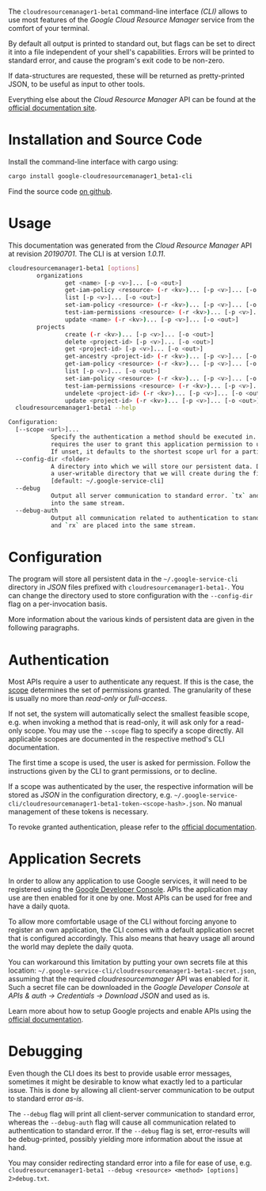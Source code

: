 <!---
DO NOT EDIT !
This file was generated automatically from 'src/mako/cli/README.md.mako'
DO NOT EDIT !
-->
The `cloudresourcemanager1-beta1` command-line interface *(CLI)* allows to use most features of the *Google Cloud Resource Manager* service from the comfort of your terminal.

By default all output is printed to standard out, but flags can be set to direct it into a file independent of your shell's
capabilities. Errors will be printed to standard error, and cause the program's exit code to be non-zero.

If data-structures are requested, these will be returned as pretty-printed JSON, to be useful as input to other tools.

Everything else about the *Cloud Resource Manager* API can be found at the
[official documentation site](https://cloud.google.com/resource-manager).

# Installation and Source Code

Install the command-line interface with cargo using:

```bash
cargo install google-cloudresourcemanager1_beta1-cli
```

Find the source code [on github](https://github.com/Byron/google-apis-rs/tree/master/gen/cloudresourcemanager1_beta1-cli).

# Usage

This documentation was generated from the *Cloud Resource Manager* API at revision *20190701*. The CLI is at version *1.0.11*.

```bash
cloudresourcemanager1-beta1 [options]
        organizations
                get <name> [-p <v>]... [-o <out>]
                get-iam-policy <resource> (-r <kv>)... [-p <v>]... [-o <out>]
                list [-p <v>]... [-o <out>]
                set-iam-policy <resource> (-r <kv>)... [-p <v>]... [-o <out>]
                test-iam-permissions <resource> (-r <kv>)... [-p <v>]... [-o <out>]
                update <name> (-r <kv>)... [-p <v>]... [-o <out>]
        projects
                create (-r <kv>)... [-p <v>]... [-o <out>]
                delete <project-id> [-p <v>]... [-o <out>]
                get <project-id> [-p <v>]... [-o <out>]
                get-ancestry <project-id> (-r <kv>)... [-p <v>]... [-o <out>]
                get-iam-policy <resource> (-r <kv>)... [-p <v>]... [-o <out>]
                list [-p <v>]... [-o <out>]
                set-iam-policy <resource> (-r <kv>)... [-p <v>]... [-o <out>]
                test-iam-permissions <resource> (-r <kv>)... [-p <v>]... [-o <out>]
                undelete <project-id> (-r <kv>)... [-p <v>]... [-o <out>]
                update <project-id> (-r <kv>)... [-p <v>]... [-o <out>]
  cloudresourcemanager1-beta1 --help

Configuration:
  [--scope <url>]...
            Specify the authentication a method should be executed in. Each scope
            requires the user to grant this application permission to use it.
            If unset, it defaults to the shortest scope url for a particular method.
  --config-dir <folder>
            A directory into which we will store our persistent data. Defaults to
            a user-writable directory that we will create during the first invocation.
            [default: ~/.google-service-cli]
  --debug
            Output all server communication to standard error. `tx` and `rx` are placed
            into the same stream.
  --debug-auth
            Output all communication related to authentication to standard error. `tx`
            and `rx` are placed into the same stream.

```

# Configuration

The program will store all persistent data in the `~/.google-service-cli` directory in *JSON* files prefixed with `cloudresourcemanager1-beta1-`.  You can change the directory used to store configuration with the `--config-dir` flag on a per-invocation basis.

More information about the various kinds of persistent data are given in the following paragraphs.

# Authentication

Most APIs require a user to authenticate any request. If this is the case, the [scope][scopes] determines the 
set of permissions granted. The granularity of these is usually no more than *read-only* or *full-access*.

If not set, the system will automatically select the smallest feasible scope, e.g. when invoking a
method that is read-only, it will ask only for a read-only scope. 
You may use the `--scope` flag to specify a scope directly. 
All applicable scopes are documented in the respective method's CLI documentation.

The first time a scope is used, the user is asked for permission. Follow the instructions given 
by the CLI to grant permissions, or to decline.

If a scope was authenticated by the user, the respective information will be stored as *JSON* in the configuration
directory, e.g. `~/.google-service-cli/cloudresourcemanager1-beta1-token-<scope-hash>.json`. No manual management of these tokens
is necessary.

To revoke granted authentication, please refer to the [official documentation][revoke-access].

# Application Secrets

In order to allow any application to use Google services, it will need to be registered using the 
[Google Developer Console][google-dev-console]. APIs the application may use are then enabled for it
one by one. Most APIs can be used for free and have a daily quota.

To allow more comfortable usage of the CLI without forcing anyone to register an own application, the CLI
comes with a default application secret that is configured accordingly. This also means that heavy usage
all around the world may deplete the daily quota.

You can workaround this limitation by putting your own secrets file at this location: 
`~/.google-service-cli/cloudresourcemanager1-beta1-secret.json`, assuming that the required *cloudresourcemanager* API 
was enabled for it. Such a secret file can be downloaded in the *Google Developer Console* at 
*APIs & auth -> Credentials -> Download JSON* and used as is.

Learn more about how to setup Google projects and enable APIs using the [official documentation][google-project-new].


# Debugging

Even though the CLI does its best to provide usable error messages, sometimes it might be desirable to know
what exactly led to a particular issue. This is done by allowing all client-server communication to be 
output to standard error *as-is*.

The `--debug` flag will print all client-server communication to standard error, whereas the `--debug-auth` flag
will cause all communication related to authentication to standard error.
If the `--debug` flag is set, error-results will be debug-printed, possibly yielding more information about the 
issue at hand.

You may consider redirecting standard error into a file for ease of use, e.g. `cloudresourcemanager1-beta1 --debug <resource> <method> [options] 2>debug.txt`.


[scopes]: https://developers.google.com/+/api/oauth#scopes
[revoke-access]: http://webapps.stackexchange.com/a/30849
[google-dev-console]: https://console.developers.google.com/
[google-project-new]: https://developers.google.com/console/help/new/
